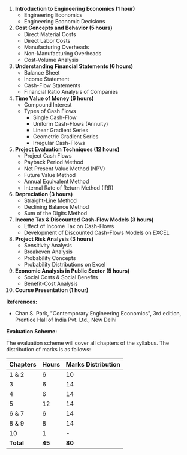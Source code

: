 1. **Introduction to Engineering Economics (1 hour)**
    * Engineering Economics
    * Engineering Economic Decisions
2. **Cost Concepts and Behavior (5 hours)**
    * Direct Material Costs
    * Direct Labor Costs
    * Manufacturing Overheads
    * Non-Manufacturing Overheads
    * Cost-Volume Analysis
3. **Understanding Financial Statements (6 hours)**
    * Balance Sheet
    * Income Statement
    * Cash-Flow Statements
    * Financial Ratio Analysis of Companies
4. **Time Value of Money (6 hours)**
    * Compound Interest
    * Types of Cash Flows
        * Single Cash-Flow
        * Uniform Cash-Flows (Annuity)
        * Linear Gradient Series
        * Geometric Gradient Series
        * Irregular Cash-Flows
5. **Project Evaluation Techniques (12 hours)**
    * Project Cash Flows
    * Payback Period Method
    * Net Present Value Method (NPV)
    * Future Value Method
    * Annual Equivalent Method
    * Internal Rate of Return Method (IRR)
6. **Depreciation (3 hours)**
    * Straight-Line Method
    * Declining Balance Method
    * Sum of the Digits Method
7. **Income Tax & Discounted Cash-Flow Models (3 hours)**
    * Effect of Income Tax on Cash-Flows
    * Development of Discounted Cash-Flows Models on EXCEL
8. **Project Risk Analysis (3 hours)**
    * Sensitivity Analysis
    * Breakeven Analysis
    * Probability Concepts
    * Probability Distributions on Excel
9. **Economic Analysis in Public Sector (5 hours)**
    * Social Costs & Social Benefits
    * Benefit-Cost Analysis
10. **Course Presentation (1 hour)**

**References:**

* Chan S. Park, "Contemporary Engineering Economics", 3rd edition, Prentice Hall of India Pvt. Ltd., New Delhi

**Evaluation Scheme:**

The evaluation scheme will cover all chapters of the syllabus. The distribution of marks is as follows:

| Chapters  | Hours  | Marks Distribution |
| --------- | ------ | ------------------ |
| 1 & 2     | 6      | 10                 |
| 3         | 6      | 14                 |
| 4         | 6      | 14                 |
| 5         | 12     | 14                 |
| 6 & 7     | 6      | 14                 |
| 8 & 9     | 8      | 14                 |
| 10        | 1      | -                  |
| **Total** | **45** | **80**             |

